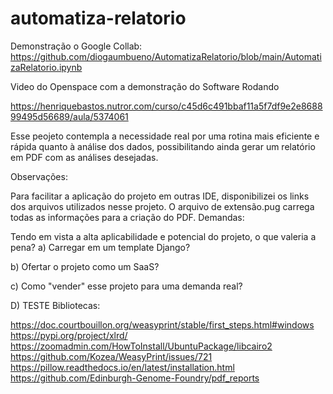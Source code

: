 # automatiza-relatorio

Demonstração o Google Collab: https://github.com/diogaumbueno/AutomatizaRelatorio/blob/main/AutomatizaRelatorio.ipynb

Video do Openspace com a demonstração do Software Rodando

https://henriquebastos.nutror.com/curso/c45d6c491bbaf11a5f7df9e2e868899495d56689/aula/5374061

Esse peojeto contempla a necessidade real por uma rotina mais eficiente e rápida quanto à análise dos dados, possibilitando ainda gerar um relatório em PDF com as análises desejadas.

Observações:

Para facilitar a aplicação do projeto em outras IDE, disponibilizei os links dos arquivos utilizados nesse projeto.
O arquivo de extensão.pug carrega todas as informações para a criação do PDF.
Demandas:

Tendo em vista a alta aplicabilidade e potencial do projeto, o que valeria a pena?
a) Carregar em um template Django?

b) Ofertar o projeto como um SaaS?

c) Como "vender" esse projeto para uma demanda real?

D) TESTE
Bibliotecas:

https://doc.courtbouillon.org/weasyprint/stable/first_steps.html#windows
https://pypi.org/project/xlrd/
https://zoomadmin.com/HowToInstall/UbuntuPackage/libcairo2
https://github.com/Kozea/WeasyPrint/issues/721
https://pillow.readthedocs.io/en/latest/installation.html
https://github.com/Edinburgh-Genome-Foundry/pdf_reports
